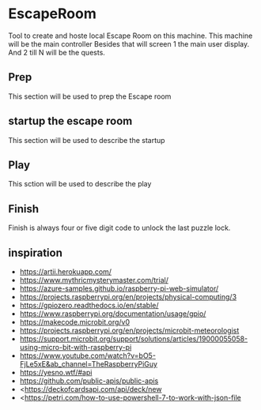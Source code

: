 # EscapeRoom

Tool to create and hoste local Escape Room on this machine. This machine will be the main controller
Besides that will screen 1 the main user display. And 2 till N will be the quests.

## Prep

This section will be used to prep the Escape room

## startup the escape room

This section will be used to describe the startup

## Play

This sction will be used to describe the play

## Finish

Finish is always four or five digit code to unlock the last puzzle lock.

## inspiration
- <https://artii.herokuapp.com/>
- <https://www.mythricmysterymaster.com/trial/>
- <https://azure-samples.github.io/raspberry-pi-web-simulator/>
- <https://projects.raspberrypi.org/en/projects/physical-computing/3>
- <https://gpiozero.readthedocs.io/en/stable/>
- <https://www.raspberrypi.org/documentation/usage/gpio/>
- <https://makecode.microbit.org/v0>
- <https://projects.raspberrypi.org/en/projects/microbit-meteorologist>
- <https://support.microbit.org/support/solutions/articles/19000055058-using-micro-bit-with-raspberry-pi>
- <https://www.youtube.com/watch?v=bO5-FjLe5xE&ab_channel=TheRaspberryPiGuy>
- <https://yesno.wtf/#api>
- <https://github.com/public-apis/public-apis>
- <https://deckofcardsapi.com/api/deck/new
- <https://petri.com/how-to-use-powershell-7-to-work-with-json-file 